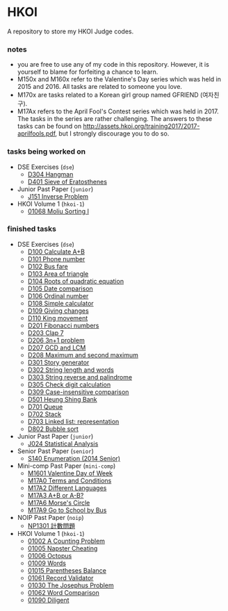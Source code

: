# HKOI
A repository to store my HKOI Judge codes.

### notes
* you are free to use any of my code in this repository. However, it is yourself to blame for forfeiting a chance to learn.
* M150x and M160x refer to the Valentine's Day series which was held in 2015 and 2016. All tasks are related to someone you love.
* M170x are tasks related to a Korean girl group named GFRIEND (여자친구).
* M17Ax refers to the April Fool's Contest series which was held in 2017. The tasks in the series are rather challenging. The answers to these tasks can be found on http://assets.hkoi.org/training2017/2017-aprilfools.pdf, but I strongly discourage you to do so.

### tasks being worked on
* DSE Exercises (`dse`)
  * [D304 Hangman](https://github.com/ArceusMaster0493/hkoi/blob/master/dse/D304%20Hangman.c)
  * [D401 Sieve of Eratosthenes](https://github.com/ArceusMaster0493/hkoi/blob/master/dse/D401%20Sieve%20of%20Eratosthenes.java)
* Junior Past Paper (`junior`)
  * [J151 Inverse Problem](https://github.com/ArceusMaster0493/hkoi/blob/master/junior/J151%20Inverse%20Problem.cpp)
* HKOI Volume 1 (`hkoi-1`)
  * [01068 Moliu Sorting I](https://github.com/ArceusMaster0493/hkoi/blob/master/hkoi-1/01068%20Moliu%20Sorting%20I.java)

### finished tasks
* DSE Exercises (`dse`)
  * [D100 Calculate A+B](https://github.com/ArceusMaster0493/hkoi/blob/master/dse/D100%20Calculate%20A%2BB.c)
  * [D101 Phone number](https://github.com/ArceusMaster0493/hkoi/blob/master/dse/D101%20Phone%20number.c)
  * [D102 Bus fare](https://github.com/ArceusMaster0493/hkoi/blob/master/dse/D102%20Bus%20fare.c)
  * [D103 Area of triangle](https://github.com/ArceusMaster0493/hkoi/blob/master/dse/D103%20Area%20of%20triangle.c)
  * [D104 Roots of quadratic equation](https://github.com/ArceusMaster0493/hkoi/blob/master/dse/D104%20Roots%20of%20quadratic%20equation.c)
  * [D105 Date comparison](https://github.com/ArceusMaster0493/hkoi/blob/master/dse/D105%20Date%20comparison.c)
  * [D106 Ordinal number](https://github.com/ArceusMaster0493/hkoi/blob/master/dse/D106%20Ordinal%20number.c)
  * [D108 Simple calculator](https://github.com/ArceusMaster0493/hkoi/blob/master/dse/D108%20Simple%20calculator.c)
  * [D109 Giving changes](https://github.com/ArceusMaster0493/hkoi/blob/master/dse/D109%20Giving%20changes.c)
  * [D110 King movement](https://github.com/ArceusMaster0493/hkoi/blob/master/dse/D110%20King%20movement.c)
  * [D201 Fibonacci numbers](https://github.com/ArceusMaster0493/hkoi/blob/master/dse/D201%20Fibonacci%20numbers.c)
  * [D203 Clap 7](https://github.com/ArceusMaster0493/hkoi/blob/master/dse/D203%20Clap%207.c)
  * [D206 3n+1 problem](https://github.com/ArceusMaster0493/hkoi/blob/master/dse/D206%203n%2B1%20problem.c)
  * [D207 GCD and LCM](https://github.com/ArceusMaster0493/hkoi/blob/master/dse/D207%20GCD%20and%20LCM.c)
  * [D208 Maximum and second maximum](https://github.com/ArceusMaster0493/hkoi/blob/master/dse/D208%20Maximum%20and%20second%20maximum.c)
  * [D301 Story generator](https://github.com/ArceusMaster0493/hkoi/blob/master/dse/D301%20Story%20generator.c)
  * [D302 String length and words](https://github.com/ArceusMaster0493/hkoi/blob/master/dse/D302%20String%20length%20and%20words.c)
  * [D303 String reverse and palindrome](https://github.com/ArceusMaster0493/hkoi/blob/master/dse/D303%20String%20reverse%20and%20palindrome.c)
  * [D305 Check digit calculation](https://github.com/ArceusMaster0493/hkoi/blob/master/dse/D305%20Check%20digit%20calculation.c)
  * [D309 Case-insensitive comparison](https://github.com/ArceusMaster0493/hkoi/blob/master/dse/D309%20Case-insensitive%20comparison.java)
  * [D501 Heung Shing Bank](https://github.com/ArceusMaster0493/hkoi/blob/master/dse/D501%20Heung%20Shing%20Bank.c)
  * [D701 Queue](https://github.com/ArceusMaster0493/hkoi/blob/master/dse/D701%20Queue.c)
  * [D702 Stack](https://github.com/ArceusMaster0493/hkoi/blob/master/dse/D702%20Stack.c)
  * [D703 Linked list: representation](https://github.com/ArceusMaster0493/hkoi/blob/master/dse/D703%20Linked%20list:%20representation.c)
  * [D802 Bubble sort](https://github.com/ArceusMaster0493/hkoi/blob/master/dse/D802%20Bubble%20sort.c)
* Junior Past Paper (`junior`)
  * [J024 Statistical Analysis](https://github.com/ArceusMaster0493/hkoi/blob/master/junior/J024%20Statistic%20Analysis.c)
* Senior Past Paper (`senior`)
  * [S140 Enumeration (2014 Senior)](https://github.com/ArceusMaster0493/hkoi/blob/master/senior/S140%20Enumeration%20(2014%20Senior).c)
* Mini-comp Past Paper (`mini-comp`)
  * [M1601 Valentine Day of Week](https://github.com/ArceusMaster0493/hkoi/blob/master/mini-comp/M1601%20Valentine%20Day%20of%20Week.c)
  * [M17A0 Terms and Conditions](https://github.com/ArceusMaster0493/hkoi/blob/master/mini-comp/M17A0%20Terms%20and%20Conditions.c)
  * [M17A2 Different Languages](https://github.com/ArceusMaster0493/hkoi/blob/master/mini-comp/M17A2%20Different%20Languages.c)
  * [M17A3 A+B or A-B?](https://github.com/ArceusMaster0493/hkoi/blob/master/mini-comp/M17A3%20A%2BB%20or%20A-B%3F.c)
  * [M17A6 Morse's Circle](https://github.com/ArceusMaster0493/hkoi/blob/master/mini-comp/M17A6%20Morse's%20Circle.c)
  * [M17A9 Go to School by Bus](https://github.com/ArceusMaster0493/hkoi/blob/master/mini-comp/M17A9%20Go%20to%20School%20by%20Bus.cpp)
* NOIP Past Paper (`noip`)
  * [NP1301 計數問題](https://github.com/ArceusMaster0493/hkoi/blob/master/noip/NP1301%20%E8%A8%88%E6%95%B8%E5%95%8F%E9%A1%8C.c)
* HKOI Volume 1 (`hkoi-1`)
  * [01002 A Counting Problem](https://github.com/ArceusMaster0493/hkoi/blob/master/hkoi-1/01002%20A%20Counting%20Problem.java)
  * [01005 Napster Cheating](https://github.com/ArceusMaster0493/hkoi/blob/master/hkoi-1/01005%20Napster%20Cheating.c)
  * [01006 Octopus](https://github.com/ArceusMaster0493/hkoi/blob/master/hkoi-1/01006%20Octopus.c)
  * [01009 Words](https://github.com/ArceusMaster0493/hkoi/blob/master/hkoi-1/01009%20Words.c)
  * [01015 Parentheses Balance](https://github.com/ArceusMaster0493/hkoi/blob/master/hkoi-1/01015%20Parentheses%20Balance.c)
  * [01061 Record Validator](https://github.com/ArceusMaster0493/hkoi/blob/master/hkoi-1/01061%20Record%20Validator.c)
  * [01030 The Josephus Problem](https://github.com/ArceusMaster0493/hkoi/blob/master/hkoi-1/01030%20The%20Josephus%20Problem.c)
  * [01062 Word Comparison](https://github.com/ArceusMaster0493/hkoi/blob/master/hkoi-1/01062%20Word%20Comparison.c)
  * [01090 Diligent](https://github.com/ArceusMaster0493/hkoi/blob/master/hkoi-1/01090%20Diligent.java)
